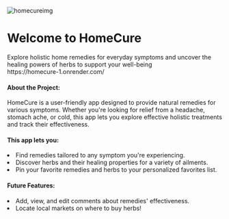 
![homecureimg](https://github.com/user-attachments/assets/1184daf2-22b8-481c-be8a-9a0b4fc9be21) 


<h1>Welcome to HomeCure</h1>
Explore holistic home remedies for everyday symptoms and uncover the healing powers of herbs to support your well-being <br>
https://homecure-1.onrender.com/
<br>
<h4>About the Project:</h4>
HomeCure is a user-friendly app designed to provide natural remedies for various symptoms. Whether you're looking for relief from a headache, stomach ache, or cold, this app lets you explore effective holistic treatments and track their effectiveness.

<h4>This app lets you:</h4>

<li>Find remedies tailored to any symptom you're experiencing.</li>
<li>Discover herbs and their healing properties for a variety of ailments.</li>
<li>Pin your favorite remedies and herbs to your personalized favorites list.</li>

<h4>Future Features:</h4>

<li>Add, view, and edit comments about remedies' effectiveness.</li>
<li>Locate local markets on where to buy herbs! </li>
